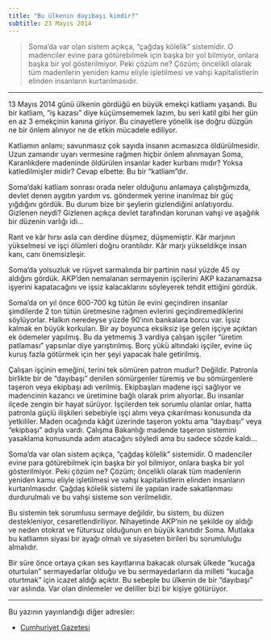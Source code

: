 ```yaml
---
title: "Bu ülkenin dayıbaşı kimdir?"
subtitle: 23 Mayıs 2014
---
```


> Soma’da var olan sistem açıkça, “çağdaş kölelik” sistemidir. O madenciler evine para götürebilmek için başka bir yol bilmiyor, onlara başka bir yol gösterilmiyor. Peki çözüm ne? Çözüm; öncelikli olarak tüm madenlerin yeniden kamu eliyle işletilmesi ve vahşi kapitalistlerin elinden insanların kurtarılmasıdır.

---

13 Mayıs 2014 günü ülkenin gördüğü en büyük emekçi katliamı yaşandı. Bu bir katliam, “iş kazası” diye küçümsememek lazım, bu seri katil gibi her gün en az 3 emekçinin kanına giriyor. Bu cinayetlere yönelik ise doğru düzgün ne bir önlem alınıyor ne de etkin mücadele ediliyor.

Katliamın anlamı; savunmasız çok sayıda insanın acımasızca öldürülmesidir. Uzun zamandır uyarı vermesine rağmen hiçbir önlem alınmayan Soma, Karanlıkdere madeninde öldürülen insanlar kader kurbanı mıdır? Yoksa katledilmişler midir? Cevap elbette: Bu bir “katliam”dır.

Soma’daki katliam sonrası orada neler olduğunu anlamaya çalıştığımızda, devlet denen aygıtın yardım vs. göndermek yerine inanılmaz bir güç yığdığını gördük. Bu durum bize bir şeylerin gizlendiğini anlatıyordu. Gizlenen neydi? Gizlenen açıkça devlet tarafından korunan vahşi ve aşağılık bir düzenin varlığı idi…

Rant ve kâr hırsı asla can derdine düşmez, düşmemiştir. Kâr marjının yükselmesi ve işçi ölümleri doğru orantılıdır. Kâr marjı yükseldikçe insan kanı, canı önemsizleşir.

Soma’da yolsuzluk ve rüşvet sarmalında bir partinin nasıl yüzde 45 oy aldığını gördük. AKP’den nemalanan sermayenin işçilerini AKP kazanamazsa işyerini kapatacağını ve işsiz kalacaklarını söyleyerek tehdit ettiğini gördük.

Soma’da on yıl önce 600-700 kg tütün ile evini geçindiren insanlar şimdilerde 2 ton tütün üretmesine rağmen evlerini geçindiremediklerini söylüyorlar. Halkın neredeyse yüzde 90’ının bankalara borcu var. İşsiz kalmak en büyük korkuları. Bir ay boyunca eksiksiz işe gelen işçiye açıktan ek ödemeler yapılmış. Bu da yetmemiş 3 vardiya çalışan işçiler “üretim patlaması” yapsınlar diye yarıştırılmış. Borç yükü altındaki işçiler, evine üç kuruş fazla götürmek için her şeyi yapacak hale getirilmiş.

Çalışan işçinin emeğini, terini tek sömüren patron mudur? Değildir. Patronla birlikte bir de “dayıbaşı” denilen sömürgenler türemiş ve bu sömürgenlere taşeron veya ekipbaşı adı verilmiş. Ekipbaşları madene işçi sağlıyor ve madencinin kazancı ve üretimine bağlı olarak prim alıyorlar. Bu insanlar ilçede zengin bir hayat sürüyor. İşçilerden tek sorumlu olanlar onlar, hatta patronla güçlü ilişkileri sebebiyle işçi alımı veya çıkarılması konusunda da yetkililer. Maden ocağında kâğıt üzerinde taşeron yoktu ama “dayıbaşı” veya “ekipbaşı” adıyla vardı. Çalışma Bakanlığı madende taşeron sistemini yasaklama konusunda adım atacağını söyledi ama bu sadece sözde kaldı...

Soma’da var olan sistem açıkça, “çağdaş kölelik” sistemidir. O madenciler evine para götürebilmek için başka bir yol bilmiyor, onlara başka bir yol gösterilmiyor. Peki çözüm ne? Çözüm; öncelikli olarak tüm madenlerin yeniden kamu eliyle işletilmesi ve vahşi kapitalistlerin elinden insanların kurtarılmasıdır. Çağdaş kölelik sistemi ile yapılan irade sakatlanması durdurulmalı ve bu vahşi sisteme son verilmelidir.

Bu sistemin tek sorumlusu sermaye değildir, bu sistem, bu düzen destekleniyor, cesaretlendiriliyor. Nihayetinde AKP’nin ne şekilde oy aldığı ve neden otokrat ve fütursuz olduğunun en büyük kanıtıdır Soma. Mutlaka bu katliamın siyasi bir ayağı olmalı ve siyaseten birileri bu sorumluluğu almalıdır.

Bir süre önce ortaya çıkan ses kayıtlarına bakacak olursak ülkede “kucağa oturtulan” sermayedarlar olduğu ve bu sermayedarların da milleti “kucağa oturtmak” için icazet aldığı açıktır. Bu sebeple bu ülkenin de bir “dayıbaşı” var aslında. Var olan dinlemeler ve deliller bizi bir kişiye götürüyor.

<hr>
Bu yazının yayınlandığı diğer adresler:
<ul>
  <li>
    <a href="http://www.cumhuriyet.com.tr/haber/turkiye/75059/bu-ulkenin-dayibasi-kimdir.html">
      Cumhuriyet Gazetesi
    </a>
  </li>
</ul>
